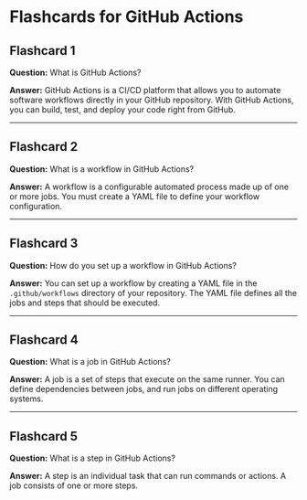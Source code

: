 # Flashcards for GitHub Actions

## Flashcard 1

**Question:** What is GitHub Actions?

**Answer:** GitHub Actions is a CI/CD platform that allows you to automate software workflows directly in your GitHub repository. With GitHub Actions, you can build, test, and deploy your code right from GitHub.

---

## Flashcard 2

**Question:** What is a workflow in GitHub Actions?

**Answer:** A workflow is a configurable automated process made up of one or more jobs. You must create a YAML file to define your workflow configuration.

---

## Flashcard 3

**Question:** How do you set up a workflow in GitHub Actions?

**Answer:** You can set up a workflow by creating a YAML file in the `.github/workflows` directory of your repository. The YAML file defines all the jobs and steps that should be executed.

---

## Flashcard 4

**Question:** What is a job in GitHub Actions?

**Answer:** A job is a set of steps that execute on the same runner. You can define dependencies between jobs, and run jobs on different operating systems.

---

## Flashcard 5

**Question:** What is a step in GitHub Actions?

**Answer:** A step is an individual task that can run commands or actions. A job consists of one or more steps.
